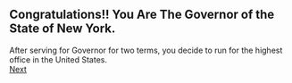 ## Congratulations!! You Are The Governor of the State of New York.  
After serving for Governor for two terms, you decide
to run for the highest office in the United States.  
[Next](president.md)